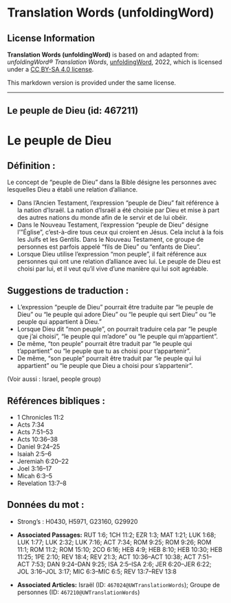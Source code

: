 # Translation Words (unfoldingWord)

## License Information

**Translation Words (unfoldingWord)** is based on and adapted from: _unfoldingWord® Translation Words_, [unfoldingWord](https://unfoldingword.org/utw), 2022, which is licensed under a [CC BY-SA 4.0 license](https://creativecommons.org/licenses/by-sa/4.0/legalcode.en).

This markdown version is provided under the same license.



--------------------------------

## Le peuple de Dieu (id: 467211)

Le peuple de Dieu
=================

Définition :
------------

Le concept de “peuple de Dieu” dans la Bible désigne les personnes avec lesquelles Dieu a établi une relation d’alliance.

* Dans l’Ancien Testament, l’expression “peuple de Dieu” fait référence à la nation d’Israël. La nation d’Israël a été choisie par Dieu et mise à part des autres nations du monde afin de le servir et de lui obéir.
* Dans le Nouveau Testament, l’expression “peuple de Dieu” désigne l’”Église”, c’est\-à\-dire tous ceux qui croient en Jésus. Cela inclut à la fois les Juifs et les Gentils. Dans le Nouveau Testament, ce groupe de personnes est parfois appelé “fils de Dieu” ou “enfants de Dieu”.
* Lorsque Dieu utilise l’expression “mon peuple”, il fait référence aux personnes qui ont une relation d’alliance avec lui. Le peuple de Dieu est choisi par lui, et il veut qu’il vive d’une manière qui lui soit agréable.

Suggestions de traduction :
---------------------------

* L’expression “peuple de Dieu” pourrait être traduite par “le peuple de Dieu” ou “le peuple qui adore Dieu” ou “le peuple qui sert Dieu” ou “le peuple qui appartient à Dieu.”
* Lorsque Dieu dit “mon peuple”, on pourrait traduire cela par “le peuple que j’ai choisi”, “le peuple qui m’adore” ou “le peuple qui m’appartient”.
* De même, “ton peuple” pourrait être traduit par “le peuple qui t’appartient” ou “le peuple que tu as choisi pour t’appartenir”.
* De même, “son peuple” pourrait être traduit par “le peuple qui lui appartient” ou “le peuple que Dieu a choisi pour s’appartenir”.

(Voir aussi : Israel, people group)

Références bibliques :
----------------------

* 1 Chronicles 11:2
* Acts 7:34
* Acts 7:51–53
* Acts 10:36–38
* Daniel 9:24–25
* Isaiah 2:5–6
* Jeremiah 6:20–22
* Joel 3:16–17
* Micah 6:3–5
* Revelation 13:7–8

Données du mot :
----------------

* Strong’s : H0430, H5971, G23160, G29920

* **Associated Passages:** RUT 1:6; 1CH 11:2; EZR 1:3; MAT 1:21; LUK 1:68; LUK 1:77; LUK 2:32; LUK 7:16; ACT 7:34; ROM 9:25; ROM 9:26; ROM 11:1; ROM 11:2; ROM 15:10; 2CO 6:16; HEB 4:9; HEB 8:10; HEB 10:30; HEB 11:25; 1PE 2:10; REV 18:4; REV 21:3; ACT 10:36–ACT 10:38; ACT 7:51–ACT 7:53; DAN 9:24–DAN 9:25; ISA 2:5–ISA 2:6; JER 6:20–JER 6:22; JOL 3:16–JOL 3:17; MIC 6:3–MIC 6:5; REV 13:7–REV 13:8
* **Associated Articles:** Israël (ID: `467024@UWTranslationWords`); Groupe de personnes (ID: `467210@UWTranslationWords`)

